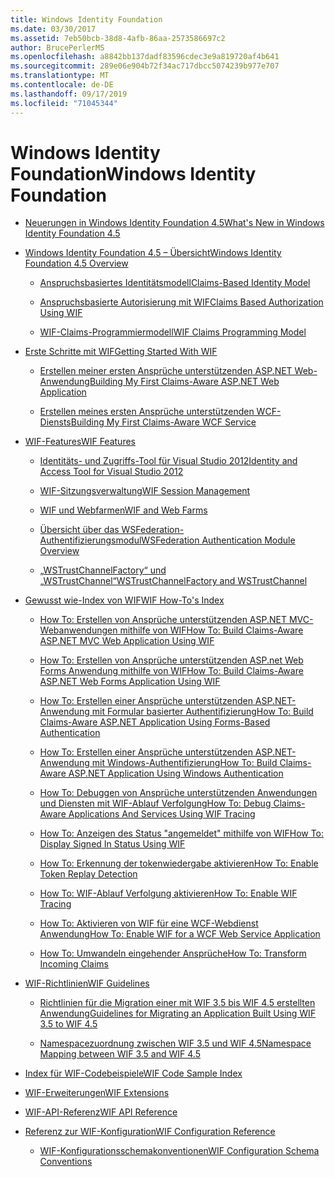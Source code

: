 ```yaml
---
title: Windows Identity Foundation
ms.date: 03/30/2017
ms.assetid: 7eb50bcb-38d8-4afb-86aa-2573586697c2
author: BrucePerlerMS
ms.openlocfilehash: a8842bb137dadf83596cdec3e9a819720af4b641
ms.sourcegitcommit: 289e06e904b72f34ac717dbcc5074239b977e707
ms.translationtype: MT
ms.contentlocale: de-DE
ms.lasthandoff: 09/17/2019
ms.locfileid: "71045344"
---
```

# <a name="windows-identity-foundation"></a><span data-ttu-id="4b3eb-102">Windows Identity Foundation</span><span class="sxs-lookup"><span data-stu-id="4b3eb-102">Windows Identity Foundation</span></span>

- [<span data-ttu-id="4b3eb-103">Neuerungen in Windows Identity Foundation 4.5</span><span class="sxs-lookup"><span data-stu-id="4b3eb-103">What's New in Windows Identity Foundation 4.5</span></span>](whats-new-in-wif.md)

- [<span data-ttu-id="4b3eb-104">Windows Identity Foundation 4.5 – Übersicht</span><span class="sxs-lookup"><span data-stu-id="4b3eb-104">Windows Identity Foundation 4.5 Overview</span></span>](wif-overview.md)

  - [<span data-ttu-id="4b3eb-105">Anspruchsbasiertes Identitätsmodell</span><span class="sxs-lookup"><span data-stu-id="4b3eb-105">Claims-Based Identity Model</span></span>](claims-based-identity-model.md)

  - [<span data-ttu-id="4b3eb-106">Anspruchsbasierte Autorisierung mit WIF</span><span class="sxs-lookup"><span data-stu-id="4b3eb-106">Claims Based Authorization Using WIF</span></span>](claims-based-authorization-using-wif.md)

  - [<span data-ttu-id="4b3eb-107">WIF-Claims-Programmiermodell</span><span class="sxs-lookup"><span data-stu-id="4b3eb-107">WIF Claims Programming Model</span></span>](wif-claims-programming-model.md)

- [<span data-ttu-id="4b3eb-108">Erste Schritte mit WIF</span><span class="sxs-lookup"><span data-stu-id="4b3eb-108">Getting Started With WIF</span></span>](getting-started-with-wif.md)

  - [<span data-ttu-id="4b3eb-109">Erstellen meiner ersten Ansprüche unterstützenden ASP.NET Web-Anwendung</span><span class="sxs-lookup"><span data-stu-id="4b3eb-109">Building My First Claims-Aware ASP.NET Web Application</span></span>](building-my-first-claims-aware-aspnet-web-app.md)

  - [<span data-ttu-id="4b3eb-110">Erstellen meines ersten Ansprüche unterstützenden WCF-Diensts</span><span class="sxs-lookup"><span data-stu-id="4b3eb-110">Building My First Claims-Aware WCF Service</span></span>](building-my-first-claims-aware-wcf-service.md)

- [<span data-ttu-id="4b3eb-111">WIF-Features</span><span class="sxs-lookup"><span data-stu-id="4b3eb-111">WIF Features</span></span>](wif-features.md)

  - [<span data-ttu-id="4b3eb-112">Identitäts- und Zugriffs-Tool für Visual Studio 2012</span><span class="sxs-lookup"><span data-stu-id="4b3eb-112">Identity and Access Tool for Visual Studio 2012</span></span>](identity-and-access-tool-for-vs.md)

  - [<span data-ttu-id="4b3eb-113">WIF-Sitzungsverwaltung</span><span class="sxs-lookup"><span data-stu-id="4b3eb-113">WIF Session Management</span></span>](wif-session-management.md)

  - [<span data-ttu-id="4b3eb-114">WIF und Webfarmen</span><span class="sxs-lookup"><span data-stu-id="4b3eb-114">WIF and Web Farms</span></span>](wif-and-web-farms.md)

  - [<span data-ttu-id="4b3eb-115">Übersicht über das WSFederation-Authentifizierungsmodul</span><span class="sxs-lookup"><span data-stu-id="4b3eb-115">WSFederation Authentication Module Overview</span></span>](wsfederation-authentication-module-overview.md)

  - [<span data-ttu-id="4b3eb-116">„WSTrustChannelFactory“ und „WSTrustChannel“</span><span class="sxs-lookup"><span data-stu-id="4b3eb-116">WSTrustChannelFactory and WSTrustChannel</span></span>](wstrustchannelfactory-and-wstrustchannel.md)

- [<span data-ttu-id="4b3eb-117">Gewusst wie-Index von WIF</span><span class="sxs-lookup"><span data-stu-id="4b3eb-117">WIF How-To's Index</span></span>](wif-how-tos-index.md)

  - [<span data-ttu-id="4b3eb-118">How To: Erstellen von Ansprüche unterstützenden ASP.NET MVC-Webanwendungen mithilfe von WIF</span><span class="sxs-lookup"><span data-stu-id="4b3eb-118">How To: Build Claims-Aware ASP.NET MVC Web Application Using WIF</span></span>](how-to-build-claims-aware-aspnet-mvc-web-app-using-wif.md)

  - [<span data-ttu-id="4b3eb-119">How To: Erstellen von Ansprüche unterstützenden ASP.net Web Forms Anwendung mithilfe von WIF</span><span class="sxs-lookup"><span data-stu-id="4b3eb-119">How To: Build Claims-Aware ASP.NET Web Forms Application Using WIF</span></span>](how-to-build-claims-aware-aspnet-web-forms-app-using-wif.md)

  - [<span data-ttu-id="4b3eb-120">How To: Erstellen einer Ansprüche unterstützenden ASP.NET-Anwendung mit Formular basierter Authentifizierung</span><span class="sxs-lookup"><span data-stu-id="4b3eb-120">How To: Build Claims-Aware ASP.NET Application Using Forms-Based Authentication</span></span>](claims-aware-aspnet-app-forms-authentication.md)

  - [<span data-ttu-id="4b3eb-121">How To: Erstellen einer Ansprüche unterstützenden ASP.NET-Anwendung mit Windows-Authentifizierung</span><span class="sxs-lookup"><span data-stu-id="4b3eb-121">How To: Build Claims-Aware ASP.NET Application Using Windows Authentication</span></span>](how-to-build-claims-aware-aspnet-app-using-windows-authentication.md)

  - [<span data-ttu-id="4b3eb-122">How To: Debuggen von Ansprüche unterstützenden Anwendungen und Diensten mit WIF-Ablauf Verfolgung</span><span class="sxs-lookup"><span data-stu-id="4b3eb-122">How To: Debug Claims-Aware Applications And Services Using WIF Tracing</span></span>](how-to-debug-claims-aware-applications-and-services-using-wif-tracing.md)

  - [<span data-ttu-id="4b3eb-123">How To: Anzeigen des Status "angemeldet" mithilfe von WIF</span><span class="sxs-lookup"><span data-stu-id="4b3eb-123">How To: Display Signed In Status Using WIF</span></span>](how-to-display-signed-in-status-using-wif.md)

  - [<span data-ttu-id="4b3eb-124">How To: Erkennung der tokenwiedergabe aktivieren</span><span class="sxs-lookup"><span data-stu-id="4b3eb-124">How To: Enable Token Replay Detection</span></span>](how-to-enable-token-replay-detection.md)

  - [<span data-ttu-id="4b3eb-125">How To: WIF-Ablauf Verfolgung aktivieren</span><span class="sxs-lookup"><span data-stu-id="4b3eb-125">How To: Enable WIF Tracing</span></span>](how-to-enable-wif-tracing.md)

  - [<span data-ttu-id="4b3eb-126">How To: Aktivieren von WIF für eine WCF-Webdienst Anwendung</span><span class="sxs-lookup"><span data-stu-id="4b3eb-126">How To: Enable WIF for a WCF Web Service Application</span></span>](how-to-enable-wif-for-a-wcf-web-service-application.md)

  - [<span data-ttu-id="4b3eb-127">How To: Umwandeln eingehender Ansprüche</span><span class="sxs-lookup"><span data-stu-id="4b3eb-127">How To: Transform Incoming Claims</span></span>](how-to-transform-incoming-claims.md)

- [<span data-ttu-id="4b3eb-128">WIF-Richtlinien</span><span class="sxs-lookup"><span data-stu-id="4b3eb-128">WIF Guidelines</span></span>](wif-guidelines.md)

  - [<span data-ttu-id="4b3eb-129">Richtlinien für die Migration einer mit WIF 3.5 bis WIF 4.5 erstellten Anwendung</span><span class="sxs-lookup"><span data-stu-id="4b3eb-129">Guidelines for Migrating an Application Built Using WIF 3.5 to WIF 4.5</span></span>](guidelines-for-migrating-an-application-built-using-wif-3-5-to-wif-4-5.md)

  - [<span data-ttu-id="4b3eb-130">Namespacezuordnung zwischen WIF 3.5 und WIF 4.5</span><span class="sxs-lookup"><span data-stu-id="4b3eb-130">Namespace Mapping between WIF 3.5 and WIF 4.5</span></span>](namespace-mapping-between-wif-3-5-and-wif-4-5.md)

- [<span data-ttu-id="4b3eb-131">Index für WIF-Codebeispiele</span><span class="sxs-lookup"><span data-stu-id="4b3eb-131">WIF Code Sample Index</span></span>](wif-code-sample-index.md)

- [<span data-ttu-id="4b3eb-132">WIF-Erweiterungen</span><span class="sxs-lookup"><span data-stu-id="4b3eb-132">WIF Extensions</span></span>](wif-extensions.md)

- [<span data-ttu-id="4b3eb-133">WIF-API-Referenz</span><span class="sxs-lookup"><span data-stu-id="4b3eb-133">WIF API Reference</span></span>](wif-api-reference.md)

- [<span data-ttu-id="4b3eb-134">Referenz zur WIF-Konfiguration</span><span class="sxs-lookup"><span data-stu-id="4b3eb-134">WIF Configuration Reference</span></span>](wif-configuration-reference.md)

  - [<span data-ttu-id="4b3eb-135">WIF-Konfigurationsschemakonventionen</span><span class="sxs-lookup"><span data-stu-id="4b3eb-135">WIF Configuration Schema Conventions</span></span>](wif-configuration-schema-conventions.md)
